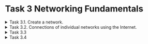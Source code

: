# Task 3 Networking Fundamentals

<details><summary>Task 3.1. Create a network. </summary>
</p>
Created networks according to the assignment.  
</p>
Assigned static addresses generated according to the specified rules:
</p>
PC0 (Client 1) - 10.96.20.10 /24
</p>
PC1 (Client 2) -10.96.20.20 /24
</p>
PC2 (Client 3) - 192.168.0.30 /24
</p>
Server0 (DHCP Server) - 10.96.20.100 /24
</p>
Checked the connection using the ping command.
</p>
<img src="https://github.com/Ponomarenko-Daria/DevOps_online_Avdeevka_2021Q4/blob/master/m3/task3/ScreanshotsTask3/1.1.jpg" width="400">
</p>
Server1 (WebServer 1) - 2.96.20.50 /24
</p>  
Server2 (WebServer 2) - 2.96.20.100 /24
</p>
Server3 (DNS Server) - 2.96.20.150 /24
</p>  
Checked the connection using the ping command.
</p>
<img src="https://github.com/Ponomarenko-Daria/DevOps_online_Avdeevka_2021Q4/blob/master/m3/task3/ScreanshotsTask3/1.2.jpg" width="400">
</p> 
<img src="https://github.com/Ponomarenko-Daria/DevOps_online_Avdeevka_2021Q4/blob/master/m3/task3/ScreanshotsTask3/1.3.jpg" width="400">
</p> 
On Client1, I replaced the Ethernet network adapter with a Wi-FI adapter and assigned a static address.
</p> 
<img src="https://github.com/Ponomarenko-Daria/DevOps_online_Avdeevka_2021Q4/blob/master/m3/task3/ScreanshotsTask3/1.4.jpg" width="400">
</p> 
<img src="https://github.com/Ponomarenko-Daria/DevOps_online_Avdeevka_2021Q4/blob/master/m3/task3/ScreanshotsTask3/1.5.jpg" width="400">
</p> 
<img src="https://github.com/Ponomarenko-Daria/DevOps_online_Avdeevka_2021Q4/blob/master/m3/task3/ScreanshotsTask3/1.6.jpg" width="400">
</p>
Checked the connection using the ping command.
</p>
<img src="https://github.com/Ponomarenko-Daria/DevOps_online_Avdeevka_2021Q4/blob/master/m3/task3/ScreanshotsTask3/1.7.jpg" width="400">
</p> 
</details>

<details><summary>Task 3.2. Connections of individual networks using the Internet. </summary>
</p>
Added 3 empty routers and connected them. Interface addresses are shown in the diagram.
</p>
Router settings:
</p>
ISP 1:
</p>
ISP 2:
</p>
ISP 3:
</p>
Switch 1 (Data Center):
</p>
<img src="https://github.com/Ponomarenko-Daria/DevOps_online_Avdeevka_2021Q4/blob/master/m3/task3/ScreanshotsTask3/Task3.2.jpg" width="2000">
</p>
</details>

<details><summary>Task 3.3 </summary>
</details>

<details><summary>Task 3.4 </summary>
</details>
